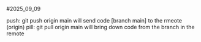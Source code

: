 #2025_09_09

push:  git push origin main will send code [branch main] to the rmeote (origin)
pill: git pull origin main will bring down code from the branch in the remote
